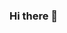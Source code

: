 ### Hi there 👋

<!--
![Github stats](https://github-readme-stats.vercel.app/api?username=rjpawar&theme=highcontrast&show_icons=true&count_private=true)
![Top Languages Card](https://github-readme-stats.vercel.app/api/top-langs/?username=rjpawar) 
-->


<!--
**rjpawar/rjpawar** is a ✨ _special_ ✨ repository because its `README.md` (this file) appears on your GitHub profile.

Here are some ideas to get you started:

- 🔭 I’m currently working on ...
- 🌱 I’m currently learning ...
- 👯 I’m looking to collaborate on ...
- 🤔 I’m looking for help with ...
- 💬 Ask me about ...
- 📫 How to reach me: ...
- 😄 Pronouns: ...
- ⚡ Fun fact: ...
-->
